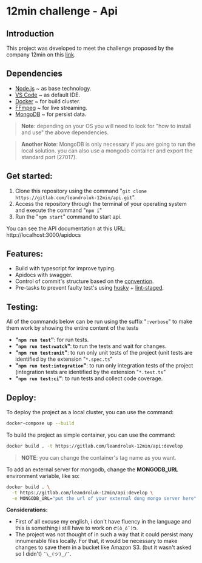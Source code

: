 # 12min challenge - Api

## Introduction

This project was developed to meet the challenge proposed by the company 12min on this [link](https://gist.github.com/chaosdude/6d0e92d11a391be7c7220011b726bceb).

## Dependencies

- [Node.js](https://nodejs.org/en/) ~ as base technology.
- [VS Code](https://code.visualstudio.com/download) ~ as default IDE.
- [Docker](https://docs.docker.com/get-docker/) ~ for build cluster.
- [FFmpeg](https://ffmpeg.org/download.html) ~ for live streaming.
- [MongoDB](https://www.mongodb.com/try/download/community) ~ for persist data.

> **Note**: depending on your OS you will need to look for "how to install and use" the above dependencies.

> **Another Note**: MongoDB is only necessary if you are going to run the local solution. you can also use a mongodb container and export the standard port (27017).

## Get started:

1. Clone this repository using the command "`git clone https://gitlab.com/leandroluk-12min/api.git`".
2. Access the repository through the terminal of your operating system and execute the command "`npm i`"
3. Run the "`npm start`" command to start api.

You can see the API documentation at this URL: http://localhost:3000/apidocs

## Features:

- Build with typescript for improve typing.
- Apidocs with swagger.
- Control of commit's structure based on the [convention](https://www.conventionalcommits.org/en/v1.0.0/).
- Pre-tasks to prevent faulty test's using [husky](https://typicode.github.io/husky/#/) + [lint-staged](https://github.com/okonet/lint-staged).

## Testing:

All of the commands below can be run using the suffix "`:verbose`" to make them work by showing the entire content of the tests

- **"`npm run test`"**: for run tests.
- **"`npm run test:watch`"**: to run the tests and wait for changes.
- **"`npm run test:unit`"**: to run only unit tests of the project (unit tests are identified by the extension "`*.spec.ts`"
- **"`npm run test:integration`"**: to run only integration tests of the project (integration tests are identified by the extension "`*.test.ts`"
- **"`npm run test:ci`"**: to run tests and collect code coverage.

## Deploy:

To deploy the project as a local cluster, you can use the command:

```sh
docker-compose up --build
```

To build the project as simple container, you can use the command:

```sh
docker build . -t https://gitlab.com/leandroluk-12min/api:develop
```

> **NOTE**: you can change the container's tag name as you want. 

To add an external server for mongodb, change the **MONGODB_URL** environment variable, like so:

```sh
docker build . \
  -t https://gitlab.com/leandroluk-12min/api:develop \
  -e MONGODB_URL="put the url of your external dong mongo server here"
```

**Considerations:**

- First of all excuse my english, i don't have fluency in the language and this is something i still have to work on `ᕦ(ò_óˇ)ᕤ`.
- The project was not thought of in such a way that it could persist many innumerable files locally. For that, it would be necessary to make changes to save them in a bucket like Amazon S3. (but it wasn't asked so I didn't) `¯\_(ツ)_/¯`.
